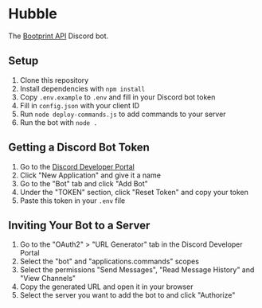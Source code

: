 # Hubble

The [Bootprint API](https://bootprint.space) Discord bot.

## Setup

1. Clone this repository
2. Install dependencies with `npm install`
3. Copy `.env.example` to `.env` and fill in your Discord bot token
4. Fill in `config.json` with your client ID
6. Run `node deploy-commands.js` to add commands to your server
5. Run the bot with `node .`

## Getting a Discord Bot Token

1. Go to the [Discord Developer Portal](https://discord.com/developers/applications)
2. Click "New Application" and give it a name
3. Go to the "Bot" tab and click "Add Bot"
4. Under the "TOKEN" section, click "Reset Token" and copy your token
5. Paste this token in your `.env` file

## Inviting Your Bot to a Server

1. Go to the "OAuth2" > "URL Generator" tab in the Discord Developer Portal
2. Select the "bot" and "applications.commands" scopes
3. Select the permissions "Send Messages", "Read Message History" and "View Channels"
4. Copy the generated URL and open it in your browser
5. Select the server you want to add the bot to and click "Authorize"